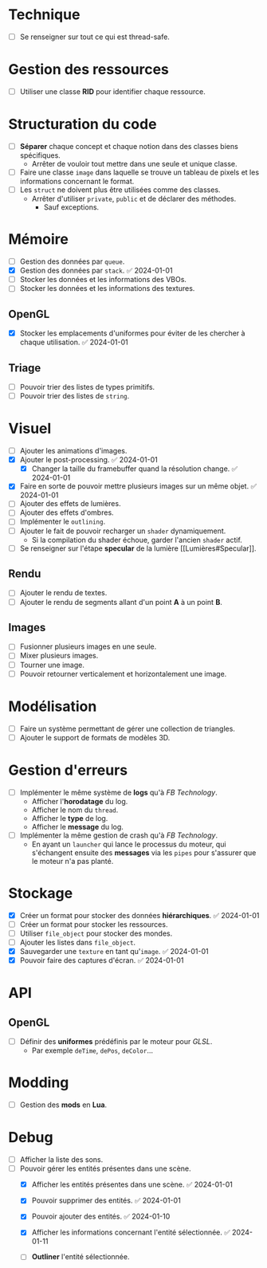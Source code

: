 
# Technique
- [ ] Se renseigner sur tout ce qui est thread-safe.

# Gestion des ressources
- [ ] Utiliser une classe **RID** pour identifier chaque ressource.

# Structuration du code
- [ ] **Séparer** chaque concept et chaque notion dans des classes biens spécifiques.
	- Arrêter de vouloir tout mettre dans une seule et unique classe.
- [ ] Faire une classe `image` dans laquelle se trouve un tableau de pixels et les informations concernant le format.
- [ ] Les `struct` ne doivent plus être utilisées comme des classes.
	- Arrêter d'utiliser `private`, `public` et de déclarer des méthodes.
		- Sauf exceptions.

# Mémoire
- [ ] Gestion des données par `queue`.
- [x] Gestion des données par `stack`. ✅ 2024-01-01
- [ ] Stocker les données et les informations des VBOs.
- [ ] Stocker les données et les informations des textures.

## OpenGL
- [x] Stocker les emplacements d'uniformes pour éviter de les chercher à chaque utilisation. ✅ 2024-01-01

## Triage
- [ ] Pouvoir trier des listes de types primitifs.
- [ ] Pouvoir trier des listes de `string`.

# Visuel
- [ ] Ajouter les animations d'images.
- [x] Ajouter le post-processing. ✅ 2024-01-01
	- [x] Changer la taille du framebuffer quand la résolution change. ✅ 2024-01-01
- [x] Faire en sorte de pouvoir mettre plusieurs images sur un même objet. ✅ 2024-01-01
- [ ] Ajouter des effets de lumières.
- [ ] Ajouter des effets d'ombres.
- [ ] Implémenter le `outlining`.
- [ ] Ajouter le fait de pouvoir recharger un `shader` dynamiquement.
	- Si la compilation du shader échoue, garder l'ancien `shader` actif.
- [ ] Se renseigner sur l'étape **specular** de la lumière [[Lumières#Specular]].
## Rendu
- [ ] Ajouter le rendu de textes.
- [ ] Ajouter le rendu de segments allant d'un point **A** à un point **B**.

## Images
- [ ] Fusionner plusieurs images en une seule.
- [ ] Mixer plusieurs images.
- [ ] Tourner une image.
- [ ] Pouvoir retourner verticalement et horizontalement une image.

# Modélisation
- [ ] Faire un système permettant de gérer une collection de triangles.
- [ ] Ajouter le support de formats de modèles 3D.

# Gestion d'erreurs
- [ ] Implémenter le même système de **logs** qu'à *FB Technology*.
	- Afficher l'**horodatage** du log.
	- Afficher le nom du `thread`.
	- Afficher le **type** de log.
	- Afficher le **message** du log.
- [ ] Implémenter la même gestion de crash qu'à *FB Technology*.
	- En ayant un `launcher` qui lance le processus du moteur, qui s'échangent ensuite des **messages** via les `pipes` pour s'assurer que le moteur n'a pas planté.

# Stockage
- [x] Créer un format pour stocker des données **hiérarchiques**. ✅ 2024-01-01
- [ ] Créer un format pour stocker les ressources.
- [ ] Utiliser `file_object` pour stocker des mondes.
- [ ] Ajouter les listes dans `file_object`.
- [x] Sauvegarder une `texture` en tant qu'`image`. ✅ 2024-01-01
- [x] Pouvoir faire des captures d'écran. ✅ 2024-01-01

# API
## OpenGL
- [ ] Définir des **uniformes** prédéfinis par le moteur pour *GLSL*.
	- Par exemple `deTime`, `dePos`, `deColor`...

# Modding
- [ ] Gestion des **mods** en **Lua**.

# Debug
- [ ] Afficher la liste des sons.
- [ ] Pouvoir gérer les entités présentes dans une scène.
	- [x] Afficher les entités présentes dans une scène. ✅ 2024-01-01
	- [x] Pouvoir supprimer des entités. ✅ 2024-01-01
	- [x] Pouvoir ajouter des entités. ✅ 2024-01-10
	- [x] Afficher les informations concernant l'entité sélectionnée. ✅ 2024-01-11
	- [ ] **Outliner** l'entité sélectionnée.

